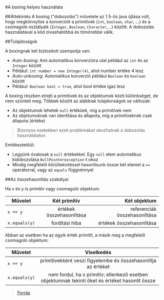 #A boxing helyes használata

##Áttekintés
A boxing ("dobozolás") művelete az 1.5-ös java újtása volt, hogy megkönnyítse a konverziót a primitívek (`int`, `boolean`, `char`, ...) és a csomagoló osztályaik (`Integer`, `Boolean`, 
`Character`,...) között. 
A dobozolás használatával a kód olvashatóbbá és tömörebbé válik.

##Tulajdoságok

A boxingnak két biztosított szempotja van:
*  *Auto-boxing*: Ami automatikus konverzióra utal például az `int` és az `Integer` között
  * Például: `int number = new Integer(4)`, ahol number értéke 4 lesz
*  *Auto-unboxing*: Automatikus konverzió például `Boolean` és `boolean` között
  * Például: `Boolean bool = true`, ahol bool értéke igaz lesz
  
A boxing részben elrejti a primitívek és az objektumok közti különbséget, de nem szünteti meg. Többek között az alábbiak tulajdonságok se változak:
*  Az objektumok lehetek `null` értékűek, míg a primitívek nem
*  Az objetumoknak van identitása és állapota, míg a primitíveknek csak állapota (értéke)

>Bizonyos esetekben ezek problémákat okozhatnak a dobozolás használatakor.

Emlékeztetőül:
  * Legyünk óvatosak a `null` értékekkel. Egy `null` elem automatikus kidobozolása `NullPointerexception`-t okoz
  * Mindig megfelelő körültekintéssel hasonltsunk össze két elemet a `==` operátorral, vagy az `equals` függvénnyel

##Az összehasonltás szabályai

Ha x és y is primitív vagy csomagoló objektum:

|**Művelet**  |Két primitív             |Két objektum                 |
|-------------|:-----------------------:|----------------------------:|
|`x == y`     |értékek összehasonlítása | referenciák összehasonlítása|
|`x.equals(y)`|fordítási hiba           |értékek összehasonlítása     |

Abban az esetben ha az egyik érték primitít, a másik meg a megfelelő csomagoló objektum:

|**Művelet**  |**Viselkedés**                                                                                     |
|-------------|:-------------------------------------------------------------------------------------------------:|
|`x == y`     |primitívekként veszi figyelembe és összehasonlítja az értéket                                      |
|`x.equals(y)`|nem fordul, ha x primitív; ellenkező esetben objektumnak tekinti őket és értéket hasonlít össze    |

>[Forrás](http://javapractices.com/topic/TopicAction.do?Id=197 "Forrás")
